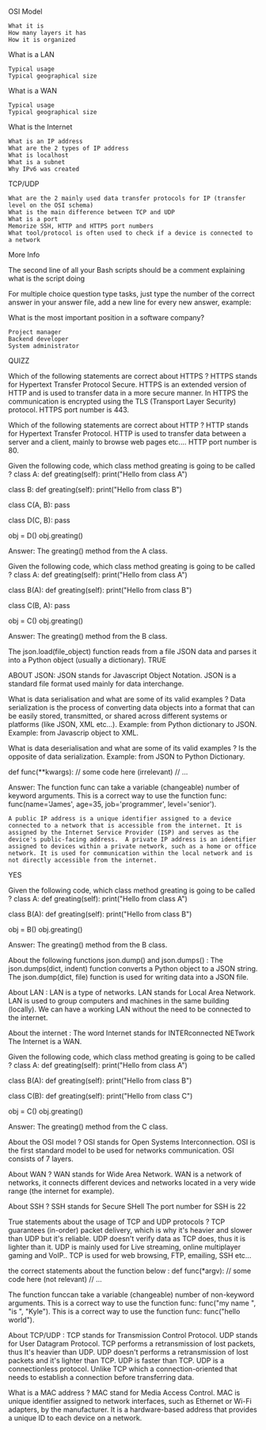 OSI Model

    What it is
    How many layers it has
    How it is organized

What is a LAN

    Typical usage
    Typical geographical size

What is a WAN

    Typical usage
    Typical geographical size

What is the Internet

    What is an IP address
    What are the 2 types of IP address
    What is localhost
    What is a subnet
    Why IPv6 was created

TCP/UDP

    What are the 2 mainly used data transfer protocols for IP (transfer level on the OSI schema)
    What is the main difference between TCP and UDP
    What is a port
    Memorize SSH, HTTP and HTTPS port numbers
    What tool/protocol is often used to check if a device is connected to a network

More Info

The second line of all your Bash scripts should be a comment explaining what is the script doing

For multiple choice question type tasks, just type the number of the correct answer in your answer file, add a new line for every new answer, example:

What is the most important position in a software company?

    Project manager
    Backend developer
    System administrator

QUIZZ

Which of the following statements are correct about HTTPS ?
HTTPS stands for Hypertext Transfer Protocol Secure.
HTTPS is an extended version of HTTP and is used to transfer data in a more secure manner.
In HTTPS the communication is encrypted using the TLS (Transport Layer Security) protocol.
HTTPS port number is 443.

Which of the following statements are correct about HTTP ?
HTTP stands for Hypertext Transfer Protocol.
HTTP is used to transfer data between a server and a client, mainly to browse web pages etc....
HTTP port number is 80.


Given the following code, which class method greating is going to be called ?
class A:
  def greating(self):
    print("Hello from class A")

class B:
  def greating(self):
    print("Hello from class B")


class C(A, B):
  pass


class D(C, B):
  pass

obj = D()
obj.greating()

Answer: The greating() method from the A class.

Given the following code, which class method greating is going to be called ?
class A:
  def greating(self):
    print("Hello from class A")

class B(A):
  def greating(self):
    print("Hello from class B")

class C(B, A):
  pass

obj = C()
obj.greating()

Answer: The greating() method from the B class.

The json.load(file_object) function reads from a file JSON data and parses it into a Python object (usually a dictionary).
TRUE

ABOUT JSON:
JSON stands for Javascript Object Notation.
JSON is a standard file format used mainly for data interchange.

What is data serialisation and what are some of its valid examples ?
Data serialization is the process of converting data objects into a format that can be easily stored, transmitted, or shared across different systems or platforms (like JSON, XML etc...).
Example: from Python dictionary to JSON.
Example: from Javascrip object to XML.

What is data deserialisation and what are some of its valid examples ?
Is the opposite of data serialization.
Example: from JSON to Python Dictionary.

def func(**kwargs):
    // some code here (irrelevant)
    // ...

Answer: The function func can take a variable (changeable) number of keyword arguments.
This is a correct way to use the function func: func(name='James', age=35, job='programmer', level='senior').


    A public IP address is a unique identifier assigned to a device connected to a network that is accessible from the internet. It is assigned by the Internet Service Provider (ISP) and serves as the device's public-facing address.  A private IP address is an identifier assigned to devices within a private network, such as a home or office network. It is used for communication within the local network and is not directly accessible from the internet.
YES

Given the following code, which class method greating is going to be called ?
class A:
  def greating(self):
    print("Hello from class A")

class B(A):
  def greating(self):
    print("Hello from class B")

obj = B()
obj.greating()

Answer: The greating() method from the B class.

About the following functions json.dump() and json.dumps() :
The json.dumps(dict, indent) function converts a Python object to a JSON string.
The json.dump(dict, file) function is used for writing data into a JSON file.

About LAN :
LAN is a type of networks.
LAN stands for Local Area Network.
LAN is used to group computers and machines in the same building (locally).
We can have a working LAN without the need to be connected to the internet.

About the internet :
The word Internet stands for INTERconnected NETwork
The Internet is a WAN.

Given the following code, which class method greating is going to be called ?
class A:
  def greating(self):
    print("Hello from class A")

class B(A):
  def greating(self):
    print("Hello from class B")

class C(B):
  def greating(self):
    print("Hello from class C")

obj = C()
obj.greating()

Answer: The greating() method from the C class.

About the OSI model ?
OSI stands for Open Systems Interconnection.
OSI is the first standard model to be used for networks communication.
OSI consists of 7 layers.

About WAN ?
WAN stands for Wide Area Network.
WAN is a network of networks, it connects different devices and networks located in a very wide range (the internet for example).

About SSH ?
SSH stands for Secure SHell
The port number for SSH is 22

True statements about the usage of TCP and UDP protocols ?
TCP guarantees (in-order) packet delivery, which is why it's heavier and slower than UDP but it's reliable.
UDP doesn't verify data as TCP does, thus it is lighter than it.
UDP is mainly used for Live streaming, online multiplayer gaming and VoIP..
TCP is used for web browsing, FTP, emailing, SSH etc...

the correct statements about the function below :
def func(*argv):
    // some code here (not relevant)
    // ...

The function funccan take a variable (changeable) number of non-keyword arguments.
This is a correct way to use the function func: func("my name ", "is ", "Kyle").
This is a correct way to use the function func: func("hello world").

About TCP/UDP :
TCP stands for Transmission Control Protocol.
UDP stands for User Datagram Protocol.
TCP performs a retransmission of lost packets, thus It's heavier than UDP.
UDP doesn't performs a retransmission of lost packets and it's lighter than TCP.
UDP is faster than TCP.
UDP is a connectionless protocol. Unlike TCP which a connection-oriented that needs to establish a connection before transferring data.

What is a MAC address ?
MAC stand for Media Access Control.
MAC is unique identifier assigned to network interfaces, such as Ethernet or Wi-Fi adapters, by the manufacturer. It is a hardware-based address that provides a unique ID to each device on a network.

